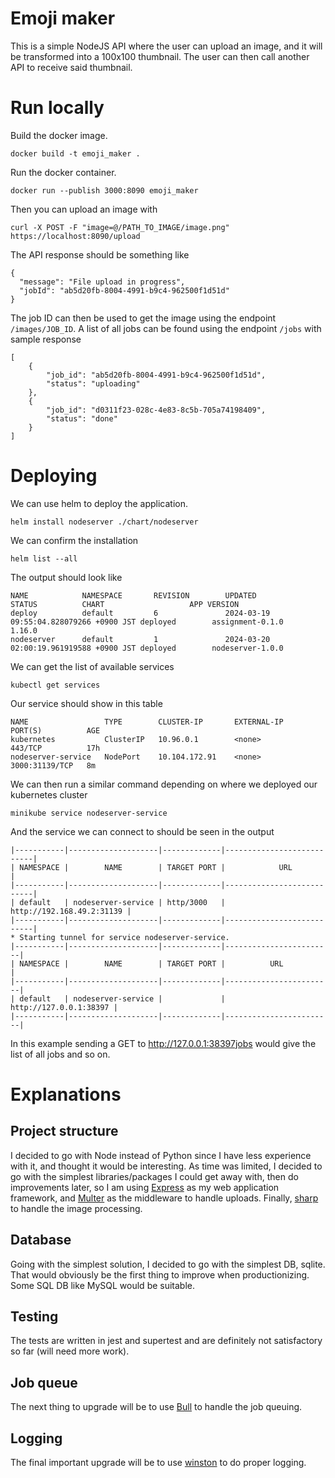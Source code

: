 # Emoji maker
This is a simple NodeJS API where the user can upload an image, and it will be transformed into a 100x100 thumbnail.
The user can then call another API to receive said thumbnail.

# Run locally
Build the docker image.
```
docker build -t emoji_maker .
```
Run the docker container.
```
docker run --publish 3000:8090 emoji_maker
```
Then you can upload an image with
```
curl -X POST -F "image=@/PATH_TO_IMAGE/image.png" https://localhost:8090/upload
```
The API response should be something like
```
{
  "message": "File upload in progress",
  "jobId": "ab5d20fb-8004-4991-b9c4-962500f1d51d"
}
```
The job ID can then be used to get the image using the endpoint `/images/JOB_ID`.
A list of all jobs can be found using the endpoint `/jobs` with sample response
```
[
    {
        "job_id": "ab5d20fb-8004-4991-b9c4-962500f1d51d",
        "status": "uploading"
    },
    {
        "job_id": "d0311f23-028c-4e83-8c5b-705a74198409",
        "status": "done"
    }
]
```

# Deploying
We can use helm to deploy the application.
```
helm install nodeserver ./chart/nodeserver
```
We can confirm the installation
```
helm list --all
```
The output should look like
```
NAME            NAMESPACE       REVISION        UPDATED                                 STATUS          CHART                   APP VERSION
deploy          default         6               2024-03-19 09:55:04.828079266 +0900 JST deployed        assignment-0.1.0        1.16.0
nodeserver      default         1               2024-03-20 02:00:19.961919588 +0900 JST deployed        nodeserver-1.0.0
```
We can get the list of available services
```
kubectl get services
```
Our service should show in this table
```
NAME                 TYPE        CLUSTER-IP       EXTERNAL-IP   PORT(S)          AGE
kubernetes           ClusterIP   10.96.0.1        <none>        443/TCP          17h
nodeserver-service   NodePort    10.104.172.91    <none>        3000:31139/TCP   8m
```
We can then run a similar command depending on where we deployed our kubernetes cluster
```
minikube service nodeserver-service
```
And the service we can connect to should be seen in the output
```
|-----------|--------------------|-------------|---------------------------|
| NAMESPACE |        NAME        | TARGET PORT |            URL            |
|-----------|--------------------|-------------|---------------------------|
| default   | nodeserver-service | http/3000   | http://192.168.49.2:31139 |
|-----------|--------------------|-------------|---------------------------|
* Starting tunnel for service nodeserver-service.
|-----------|--------------------|-------------|------------------------|
| NAMESPACE |        NAME        | TARGET PORT |          URL           |
|-----------|--------------------|-------------|------------------------|
| default   | nodeserver-service |             | http://127.0.0.1:38397 |
|-----------|--------------------|-------------|------------------------|
```
In this example sending a GET to http://127.0.0.1:38397jobs would give the list of all jobs and so on.

# Explanations
## Project structure
I decided to go with Node instead of Python since I have less experience with it, and thought it would be interesting.
As time was limited, I decided to go with the simplest libraries/packages I could get away with, then do improvements later, so I am using [Express](https://expressjs.com/) as my web application framework, and [Multer](https://github.com/expressjs/multer) as the middleware to handle uploads. Finally, [sharp](https://github.com/lovell/sharp) to handle the image processing.

## Database
Going with the simplest solution, I decided to go with the simplest DB, sqlite. That would obviously be the first thing to improve when productionizing. Some SQL DB like MySQL would be suitable.

## Testing
The tests are written in jest and supertest and are definitely not satisfactory so far (will need more work).

## Job queue
The next thing to upgrade will be to use [Bull](https://github.com/OptimalBits/bull) to handle the job queuing.

## Logging
The final important upgrade will be to use [winston](https://github.com/winstonjs/winston) to do proper logging.

